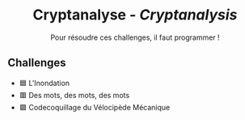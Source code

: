 <div align="center">
  <h1>Cryptanalyse - <i>Cryptanalysis</i></h1>
  <p>
    Pour résoudre ces challenges, il faut programmer !
  </p>
</div>

## Challenges
- 🟦 L'Inondation
- 🟥 Des mots, des mots, des mots
- 🟪 Codecoquillage du Vélocipède Mécanique
